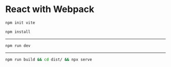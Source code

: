 # React with Webpack

```bash
npm init vite
```

```bash
npm install
```

---

```bash
npm run dev
```

---

```bash
npm run build && cd dist/ && npx serve
```

